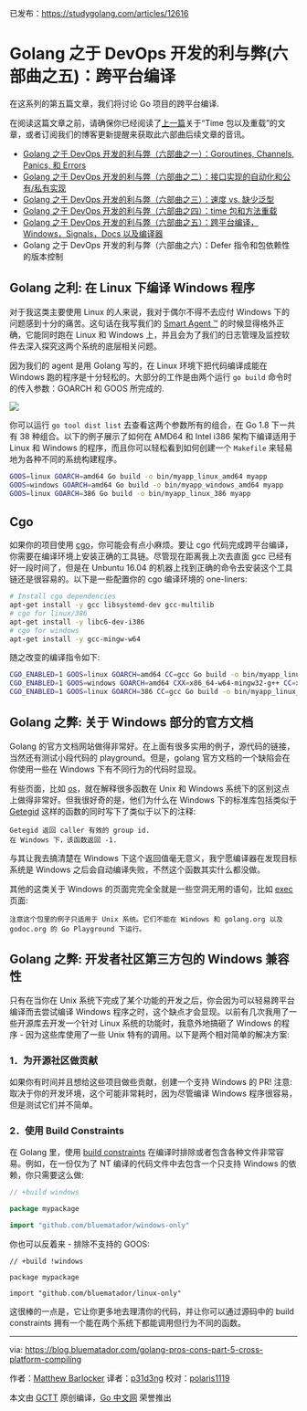 已发布：https://studygolang.com/articles/12616

# Golang 之于 DevOps 开发的利与弊(六部曲之五)：跨平台编译

在这系列的第五篇文章，我们将讨论 Go 项目的跨平台编译.

在阅读这篇文章之前，请确保你已经阅读了[上一篇](https://studygolang.com/articles/12615)关于“Time 包以及重载”的文章，或者订阅我们的博客更新提醒来获取此六部曲后续文章的音讯。

- [Golang 之于 DevOps 开发的利与弊（六部曲之一）：Goroutines, Channels, Panics, 和 Errors](https://studygolang.com/articles/11983)
- [Golang 之于 DevOps 开发的利与弊（六部曲之二）：接口实现的自动化和公有/私有实现](https://studygolang.com/articles/12608)
- [Golang 之于 DevOps 开发的利与弊（六部曲之三）：速度 vs. 缺少泛型](https://studygolang.com/articles/12614)
- [Golang 之于 DevOps 开发的利与弊（六部曲之四）：time 包和方法重载](https://studygolang.com/articles/12615)
- [Golang 之于 DevOps 开发的利与弊（六部曲之五）：跨平台编译，Windows，Signals，Docs 以及编译器](https://studygolang.com/articles/12616)
- Golang 之于 DevOps 开发的利与弊（六部曲之六）：Defer 指令和包依赖性的版本控制

## Golang 之利: 在 Linux 下编译 Windows 程序

对于我这类主要使用 Linux 的人来说，我对于偶尔不得不去应付 Windows 下的问题感到十分的痛苦。这句话在我写我们的 [Smart Agent ™](https://www.bluematador.com/smart-agent) 的时候显得格外正确，它能同时跑在 Linux 和 Windows 上，并且会为了我们的日志管理及监控软件去深入探究这两个系统的底层相关问题。

因为我们的 agent 是用 Golang 写的，在 Linux 环境下把代码编译成能在 Windows 跑的程序是十分轻松的。大部分的工作是由两个运行 `go build` 命令时的传入参数：GOARCH 和 GOOS 所完成的.

![](https://raw.githubusercontent.com/studygolang/gctt-images/master/go_devops/goos-meme.jpg)

你可以运行 `go tool dist list` 去查看这两个参数所有的组合，在 Go 1.8 下一共有 38 种组合。以下的例子展示了如何在 AMD64 和 Intel i386 架构下编译适用于 Linux 和 Windows 的程序，而且你可以轻松看到如何创建一个 `Makefile` 来轻易地为各种不同的系统构建程序。

```bash
GOOS=linux GOARCH=amd64 Go build -o bin/myapp_linux_amd64 myapp
GOOS=windows GOARCH=amd64 Go build -o bin/myapp_windows_amd64 myapp
GOOS=linux GOARCH=386 Go build -o bin/myapp_linux_386 myapp
```

## Cgo

如果你的项目使用 [cgo](https://golang.org/cmd/cgo/)，你可能会有点小麻烦。要让 cgo 代码完成跨平台编译，你需要在编译环境上安装正确的工具链。尽管现在距离我上次去直面 gcc 已经有好一段时间了，但是在 Unbuntu 16.04 的机器上找到正确的命令去安装这个工具链还是很容易的。以下是一些配置你的 cgo 编译环境的 one-liners:

```bash
# Install cgo dependencies
apt-get install -y gcc libsystemd-dev gcc-multilib
# cgo for linux/386
apt-get install -y libc6-dev-i386
# cgo for windows
apt-get install -y gcc-mingw-w64
```

随之改变的编译指令如下:

```bash
CGO_ENABLED=1 GOOS=linux GOARCH=amd64 CC=gcc Go build -o bin/myapp_linux_amd64 myapp
CGO_ENABLED=1 GOOS=windows GOARCH=amd64 CXX=x86_64-w64-mingw32-g++ CC=x86_64-w64-mingw32-gcc Go build -o bin/myapp_windows_amd64 myapp
CGO_ENABLED=1 GOOS=linux GOARCH=386 CC=gcc Go build -o bin/myapp_linux_386 myapp
```

## Golang 之弊: 关于 Windows 部分的官方文档

Golang 的官方文档网站做得非常好。在上面有很多实用的例子，源代码的链接，当然还有测试小段代码的 playground。但是，golang 官方文档的一个缺陷会在你使用一些在 Windows 下有不同行为的代码时显现。

有些页面，比如 [os](https://golang.org/pkg/os/)，就在解释很多函数在 Unix 和 Windows 系统下的区别这点上做得非常好。但我很好奇的是，他们为什么在 Windows 下的标准库包括类似于 [Getegid](https://golang.org/pkg/os/#Getegid) 这样的函数的同时写下了类似于以下的注释:

```
Getegid 返回 caller 有效的 group id.
在 Windows 下，该函数返回 -1.
```

与其让我去搞清楚在 Windows 下这个返回值毫无意义，我宁愿编译器在发现目标系统是 Windows 之后会自动编译失败，不然这个函数其实什么都没做。

其他的这类关于 Windows 的页面完完全全就是一些空洞无用的语句，比如 [exec](https://golang.org/pkg/os/exec/) 页面:

```
注意这个包里的例子只适用于 Unix 系统。它们不能在 Windows 和 golang.org 以及 godoc.org 的 Go Playground 下运行。
```

## Golang 之弊: 开发者社区第三方包的 Windows 兼容性

只有在当你在 Unix 系统下完成了某个功能的开发之后，你会因为可以轻易跨平台编译而去尝试编译 Windows 程序之时，这个缺点才会显现。以前有几次我用了一些开源库去开发一个针对 Linux 系统的功能时，我意外地搞砸了 Windows 的程序 - 因为这些库使用了一些 Unix 特有的调用。以下是两个相对简单的解决方案:

### 1．为开源社区做贡献

如果你有时间并且想给这些项目做些贡献，创建一个支持 Windows 的 PR! 注意: 取决于你的开发环境，这个可能非常耗时，因为尽管编译 Windows 程序很容易，但是测试它们并不简单。

### 2．使用 Build Constraints

在 Golang 里，使用 [build constraints](https://golang.org/pkg/go/build/#hdr-Build_Constraints) 在编译时排除或者包含各种文件非常容易。例如，在一份仅为了 NT 编译的代码文件中去包含一个只支持 Windows 的依赖，你只需要这么做:

```go
// +build windows

package mypackage

import "github.com/bluematador/windows-only"
```

你也可以反着来 - 排除不支持的 GOOS:

```golang
// +build !windows

package mypackage

import "github.com/bluematador/linux-only"
```

这很棒的一点是，它让你更多地去理清你的代码，并让你可以通过源码中的 build constraints 拥有一个能在两个系统下都能调用但行为不同的函数。

---

via: https://blog.bluematador.com/golang-pros-cons-part-5-cross-platform-compiling

作者：[Matthew Barlocker](https://github.com/mbarlocker)
译者：[p31d3ng](https://github.com/p31d3ng)
校对：[polaris1119](https://github.com/polaris1119)

本文由 [GCTT](https://github.com/studygolang/GCTT) 原创编译，[Go 中文网](https://studygolang.com/) 荣誉推出
